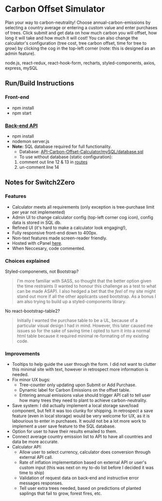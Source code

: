 # Carbon Offset Simulator

Plan your way to carbon-neutrality!
Choose annual-carbon-emissions by selecting a country average or entering a custom value and enter purchases of trees. Click submit and get data on how much carbon you will offset, how long it will take and how much it will cost!
You can also change the calculator's configuration (tree cost, tree carbon offset, time for tree to grow) by clicking the cog in the top-left corner (note: this is designed as an admin feature).

node.js, react-redux, react-hook-form, recharts, styled-components, axios, express, mySQL


## Run/Build Instructions

### Front-end
- npm install
- npm start

### [Back-end API](https://github.com/ArdalanJaf/API-Carbon-Offset-Calculator)

- npm install
- nodemon server.js
- **Note:** SQL database required for full functionality. 
  - Database: [API-Carbon-Offset-Calculator/mySQL/database.sql](https://github.com/ArdalanJaf/API-Carbon-Offset-Calculator/blob/main/mySQL/database.sql) 
  - To use without database (static configuration):
   1. comment out line 12 & 13 in [routes](https://github.com/ArdalanJaf/API-Carbon-Offset-Calculator/blob/main/routes.js)
   2. un-comment line 14


## Notes for Switch2Zero

### Features 

- Calculator meets all requirements (only exception is tree-purchase limit per year not implemented)
- Admin UI to change calculator config (top-left corner cog icon), config data is stored in SQL db.
- Refined UI (it's hard to make a calculator look engaging!), 
- Fully responsive front-end down to 400px. 
- Non-text features made screen-reader friendly.
- Hosted with cPanel [here](https://carbon-offset-simulator.ardalanjaf.com/).
- When Neccesary, code commented.

### Choices explained

Styled-componenets, not Bootstrap? 
> I'm more familiar with SASS, so thought that the better option given the time restraints (I wanted to honour this challenge as a test to what can be made ASAP). I also hedged a bet that the *feel* of my site might stand out more if all the other applicants used bootstrap. As a bonus I am also trying to build up a styled-components library. 

No react-bootstrap-table2?
> Initially I wanted the purchase table to be a UL, because of a particular visual design I had in mind. However, this later caused me issues so for the sake of saving time I opted to turn it into a normal html table because it required minimal re-formating of my existing code.

### Improvements 

- Tooltips to help guide the user through the form. I did not want to clutter this minimal site with text, however in retrospect more information is needed.
- Fix minor UX bugs: 
  - Tree-counter only updating upon Submit or Add Purchase. 
  - Dynamic label for Carbon Emissions on the offset table.
  - Entering annual emissions value should trigger API call to tell user how many trees they need to plant to achieve carbon-neutrality.
- Save system: I did actually implement a local storage save/load component, but felt it was too clunky for shipping. In retrospect a save feature (even in local storage) would be very welcome for UX, as it is labourious to enter in purchases. It would not be a lot more work to implement a user save feature to the SQL database. 
- Option for user to have their results emailed to them.
- Connect average country emission list to API to have all countries and data be more accurate.
- Calculator API:
  - Allow user to select currency, calculator does conversion through external API call.
  - Rate of inflation implementation based on external API or user's custom input (this was next on my to-do list before I decided it was time to ship)
  - Validation of request data on back-end and instructive error messages responses.
  - Tell user extra trees needed, based on predictions of planted saplings that fail to grow, forest fires, etc.


